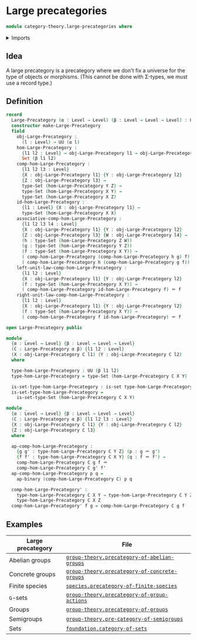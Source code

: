 # Large precategories

```agda
module category-theory.large-precategories where
```

<details><summary>Imports</summary>

```agda
open import foundation.functions
open import foundation.identity-types
open import foundation.sets
open import foundation.universe-levels
```

</details>

## Idea

A large precategory is a precategory where we don't fix a universe for the type
of objects or morphisms. (This cannot be done with Σ-types, we must use a record
type.)

## Definition

```agda
record
  Large-Precategory (α : Level → Level) (β : Level → Level → Level) : UUω where
  constructor make-Large-Precategory
  field
    obj-Large-Precategory :
      (l : Level) → UU (α l)
    hom-Large-Precategory :
      {l1 l2 : Level} → obj-Large-Precategory l1 → obj-Large-Precategory l2 →
      Set (β l1 l2)
    comp-hom-Large-Precategory :
      {l1 l2 l3 : Level}
      {X : obj-Large-Precategory l1} {Y : obj-Large-Precategory l2}
      {Z : obj-Large-Precategory l3} →
      type-Set (hom-Large-Precategory Y Z) →
      type-Set (hom-Large-Precategory X Y) →
      type-Set (hom-Large-Precategory X Z)
    id-hom-Large-Precategory :
      {l1 : Level} {X : obj-Large-Precategory l1} →
      type-Set (hom-Large-Precategory X X)
    associative-comp-hom-Large-Precategory :
      {l1 l2 l3 l4 : Level}
      {X : obj-Large-Precategory l1} {Y : obj-Large-Precategory l2}
      {Z : obj-Large-Precategory l3} {W : obj-Large-Precategory l4} →
      (h : type-Set (hom-Large-Precategory Z W))
      (g : type-Set (hom-Large-Precategory Y Z))
      (f : type-Set (hom-Large-Precategory X Y)) →
      ( comp-hom-Large-Precategory (comp-hom-Large-Precategory h g) f) ＝
      ( comp-hom-Large-Precategory h (comp-hom-Large-Precategory g f))
    left-unit-law-comp-hom-Large-Precategory :
      {l1 l2 : Level}
      {X : obj-Large-Precategory l1} {Y : obj-Large-Precategory l2}
      (f : type-Set (hom-Large-Precategory X Y)) →
      ( comp-hom-Large-Precategory id-hom-Large-Precategory f) ＝ f
    right-unit-law-comp-hom-Large-Precategory :
      {l1 l2 : Level}
      {X : obj-Large-Precategory l1} {Y : obj-Large-Precategory l2}
      (f : type-Set (hom-Large-Precategory X Y)) →
      ( comp-hom-Large-Precategory f id-hom-Large-Precategory) ＝ f

open Large-Precategory public

module _
  {α : Level → Level} {β : Level → Level → Level}
  (C : Large-Precategory α β) {l1 l2 : Level}
  (X : obj-Large-Precategory C l1) (Y : obj-Large-Precategory C l2)
  where

  type-hom-Large-Precategory : UU (β l1 l2)
  type-hom-Large-Precategory = type-Set (hom-Large-Precategory C X Y)

  is-set-type-hom-Large-Precategory : is-set type-hom-Large-Precategory
  is-set-type-hom-Large-Precategory =
    is-set-type-Set (hom-Large-Precategory C X Y)

module _
  {α : Level → Level} {β : Level → Level → Level}
  (C : Large-Precategory α β) {l1 l2 l3 : Level}
  {X : obj-Large-Precategory C l1} {Y : obj-Large-Precategory C l2}
  {Z : obj-Large-Precategory C l3}
  where

  ap-comp-hom-Large-Precategory :
    {g g' : type-hom-Large-Precategory C Y Z} (p : g ＝ g')
    {f f' : type-hom-Large-Precategory C X Y} (q : f ＝ f') →
    comp-hom-Large-Precategory C g f ＝
    comp-hom-Large-Precategory C g' f'
  ap-comp-hom-Large-Precategory p q =
    ap-binary (comp-hom-Large-Precategory C) p q

  comp-hom-Large-Precategory' :
    type-hom-Large-Precategory C X Y → type-hom-Large-Precategory C Y Z →
    type-hom-Large-Precategory C X Z
  comp-hom-Large-Precategory' f g = comp-hom-Large-Precategory C g f
```

## Examples

| Large precategory | File                                                                                            |
| ----------------- | ----------------------------------------------------------------------------------------------- |
| Abelian groups    | [`group-theory.precategory-of-abelian-groups`](group-theory.precategory-of-abelian-groups.md)   |
| Concrete groups   | [`group-theory.precategory-of-concrete-groups`](group-theory.precategory-of-concrete-groups.md) |
| Finite species    | [`species.precategory-of-finite-species`](species.precategory-of-finite-species.md)             |
| `G`-sets          | [`group-theory.precategory-of-group-actions`](group-theory.precategory-of-group-actions.md)     |
| Groups            | [`group-theory.precategory-of-groups`](group-theory.precategory-of-groups.md)                   |
| Semigroups        | [`group-theory.pre-category-of-semigroups`](group-theory.precategory-of-semigroups.md)          |
| Sets              | [`foundation.category-of-sets`](foundation.category-of-sets.md)                                 |
